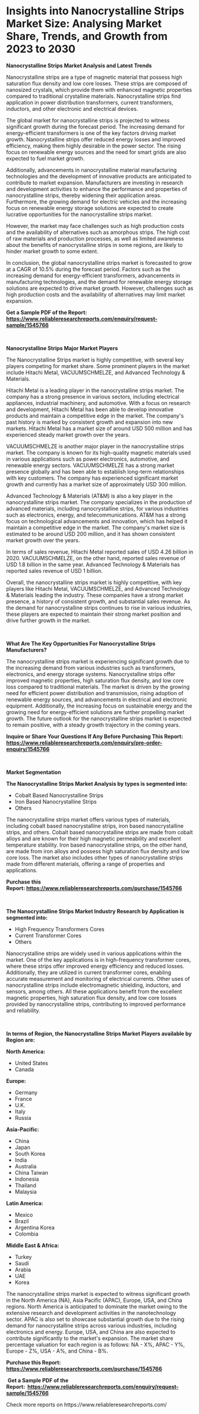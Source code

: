 <p><h1>Insights into Nanocrystalline Strips Market Size: Analysing Market Share, Trends, and Growth from 2023 to 2030</h1></p><p><strong>Nanocrystalline Strips Market Analysis and Latest Trends</strong></p>
<p><p>Nanocrystalline strips are a type of magnetic material that possess high saturation flux density and low core losses. These strips are composed of nanosized crystals, which provide them with enhanced magnetic properties compared to traditional crystalline materials. Nanocrystalline strips find application in power distribution transformers, current transformers, inductors, and other electronic and electrical devices.</p><p>The global market for nanocrystalline strips is projected to witness significant growth during the forecast period. The increasing demand for energy-efficient transformers is one of the key factors driving market growth. Nanocrystalline strips offer reduced energy losses and improved efficiency, making them highly desirable in the power sector. The rising focus on renewable energy sources and the need for smart grids are also expected to fuel market growth.</p><p>Additionally, advancements in nanocrystalline material manufacturing technologies and the development of innovative products are anticipated to contribute to market expansion. Manufacturers are investing in research and development activities to enhance the performance and properties of nanocrystalline strips, thereby widening their application areas. Furthermore, the growing demand for electric vehicles and the increasing focus on renewable energy storage solutions are expected to create lucrative opportunities for the nanocrystalline strips market.</p><p>However, the market may face challenges such as high production costs and the availability of alternatives such as amorphous strips. The high cost of raw materials and production processes, as well as limited awareness about the benefits of nanocrystalline strips in some regions, are likely to hinder market growth to some extent.</p><p>In conclusion, the global nanocrystalline strips market is forecasted to grow at a CAGR of 10.5% during the forecast period. Factors such as the increasing demand for energy-efficient transformers, advancements in manufacturing technologies, and the demand for renewable energy storage solutions are expected to drive market growth. However, challenges such as high production costs and the availability of alternatives may limit market expansion.</p></p>
<p><strong>Get a Sample PDF of the Report:&nbsp; <a href="https://www.reliableresearchreports.com/enquiry/request-sample/1545766">https://www.reliableresearchreports.com/enquiry/request-sample/1545766</a></strong></p>
<p>&nbsp;</p>
<p><strong>Nanocrystalline Strips Major Market Players</strong></p>
<p><p>The Nanocrystalline Strips market is highly competitive, with several key players competing for market share. Some prominent players in the market include Hitachi Metal, VACUUMSCHMELZE, and Advanced Technology & Materials.</p><p>Hitachi Metal is a leading player in the nanocrystalline strips market. The company has a strong presence in various sectors, including electrical appliances, industrial machinery, and automotive. With a focus on research and development, Hitachi Metal has been able to develop innovative products and maintain a competitive edge in the market. The company's past history is marked by consistent growth and expansion into new markets. Hitachi Metal has a market size of around USD 500 million and has experienced steady market growth over the years.</p><p>VACUUMSCHMELZE is another major player in the nanocrystalline strips market. The company is known for its high-quality magnetic materials used in various applications such as power electronics, automotive, and renewable energy sectors. VACUUMSCHMELZE has a strong market presence globally and has been able to establish long-term relationships with key customers. The company has experienced significant market growth and currently has a market size of approximately USD 300 million.</p><p>Advanced Technology & Materials (AT&M) is also a key player in the nanocrystalline strips market. The company specializes in the production of advanced materials, including nanocrystalline strips, for various industries such as electronics, energy, and telecommunications. AT&M has a strong focus on technological advancements and innovation, which has helped it maintain a competitive edge in the market. The company's market size is estimated to be around USD 200 million, and it has shown consistent market growth over the years.</p><p>In terms of sales revenue, Hitachi Metal reported sales of USD 4.26 billion in 2020. VACUUMSCHMELZE, on the other hand, reported sales revenue of USD 1.8 billion in the same year. Advanced Technology & Materials has reported sales revenue of USD 1 billion.</p><p>Overall, the nanocrystalline strips market is highly competitive, with key players like Hitachi Metal, VACUUMSCHMELZE, and Advanced Technology & Materials leading the industry. These companies have a strong market presence, a history of consistent growth, and substantial sales revenue. As the demand for nanocrystalline strips continues to rise in various industries, these players are expected to maintain their strong market position and drive further growth in the market.</p></p>
<p>&nbsp;</p>
<p><strong>What Are The Key Opportunities For Nanocrystalline Strips Manufacturers?</strong></p>
<p><p>The nanocrystalline strips market is experiencing significant growth due to the increasing demand from various industries such as transformers, electronics, and energy storage systems. Nanocrystalline strips offer improved magnetic properties, high saturation flux density, and low core loss compared to traditional materials. The market is driven by the growing need for efficient power distribution and transmission, rising adoption of renewable energy sources, and advancements in electrical and electronic equipment. Additionally, the increasing focus on sustainable energy and the growing need for energy-efficient solutions are further propelling market growth. The future outlook for the nanocrystalline strips market is expected to remain positive, with a steady growth trajectory in the coming years.</p></p>
<p><strong>Inquire or Share Your Questions If Any Before Purchasing This Report: <a href="https://www.reliableresearchreports.com/enquiry/pre-order-enquiry/1545766">https://www.reliableresearchreports.com/enquiry/pre-order-enquiry/1545766</a></strong></p>
<p>&nbsp;</p>
<p><strong>Market Segmentation</strong></p>
<p><strong>The Nanocrystalline Strips Market Analysis by types is segmented into:</strong></p>
<p><ul><li>Cobalt Based Nanocrystalline Strips</li><li>Iron Based Nanocrystalline Strips</li><li>Others</li></ul></p>
<p><p>The nanocrystalline strips market offers various types of materials, including cobalt based nanocrystalline strips, iron based nanocrystalline strips, and others. Cobalt based nanocrystalline strips are made from cobalt alloys and are known for their high magnetic permeability and excellent temperature stability. Iron based nanocrystalline strips, on the other hand, are made from iron alloys and possess high saturation flux density and low core loss. The market also includes other types of nanocrystalline strips made from different materials, offering a range of properties and applications.</p></p>
<p><strong>Purchase this Report:&nbsp;<a href="https://www.reliableresearchreports.com/purchase/1545766">https://www.reliableresearchreports.com/purchase/1545766</a></strong></p>
<p>&nbsp;</p>
<p><strong>The Nanocrystalline Strips Market Industry Research by Application is segmented into:</strong></p>
<p><ul><li>High Frequency Transformers Cores</li><li>Current Transformer Cores</li><li>Others</li></ul></p>
<p><p>Nanocrystalline strips are widely used in various applications within the market. One of the key applications is in high-frequency transformer cores, where these strips offer improved energy efficiency and reduced losses. Additionally, they are utilized in current transformer cores, enabling accurate measurement and monitoring of electrical currents. Other uses of nanocrystalline strips include electromagnetic shielding, inductors, and sensors, among others. All these applications benefit from the excellent magnetic properties, high saturation flux density, and low core losses provided by nanocrystalline strips, contributing to improved performance and reliability.</p></p>
<p>&nbsp;</p>
<p><strong>In terms of Region, the Nanocrystalline Strips Market Players available by Region are:</strong></p>
<p>
    <p> <strong> North America: </strong>
        <ul>
            <li>United States</li>
            <li>Canada</li>
        </ul>
        </p> 
    <p> <strong> Europe: </strong>
        <ul>
            <li>Germany</li>
            <li>France</li>
            <li>U.K.</li>
            <li>Italy</li>
            <li>Russia</li>
        </ul>
        </p> 
    <p> <strong> Asia-Pacific: </strong>
        <ul>
            <li>China</li>
            <li>Japan</li>
            <li>South Korea</li>
            <li>India</li>
            <li>Australia</li>
            <li>China Taiwan</li>
            <li>Indonesia</li>
            <li>Thailand</li>
            <li>Malaysia</li>
        </ul>
        </p> 
    <p> <strong> Latin America: </strong>
        <ul>
            <li>Mexico</li>
            <li>Brazil</li>
            <li>Argentina Korea</li>
            <li>Colombia</li>
        </ul>
        </p> 
    <p> <strong> Middle East & Africa: </strong>
        <ul>
            <li>Turkey</li>
            <li>Saudi</li>
            <li>Arabia</li>
            <li>UAE</li>
            <li>Korea</li>
        </ul>
    </p>
    </p>
<p><p>The nanocrystalline strips market is expected to witness significant growth in the North America (NA), Asia Pacific (APAC), Europe, USA, and China regions. North America is anticipated to dominate the market owing to the extensive research and development activities in the nanotechnology sector. APAC is also set to showcase substantial growth due to the rising demand for nanocrystalline strips across various industries, including electronics and energy. Europe, USA, and China are also expected to contribute significantly to the market's expansion. The market share percentage valuation for each region is as follows: NA - X%, APAC - Y%, Europe - Z%, USA - A%, and China - B%.</p></p>
<p><strong>Purchase this Report: <a href="https://www.reliableresearchreports.com/purchase/1545766">https://www.reliableresearchreports.com/purchase/1545766</a></strong></p>
<p>&nbsp;<strong>Get a Sample PDF of the Report:&nbsp;&nbsp;<a href="https://www.reliableresearchreports.com/enquiry/request-sample/1545766">https://www.reliableresearchreports.com/enquiry/request-sample/1545766</a></strong></p>
<p><strong></strong></p>
<p>Check more reports on https://www.reliableresearchreports.com/</p>